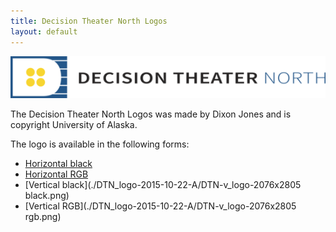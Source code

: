 ```yaml
---
title: Decision Theater North Logos
layout: default
---
```

![DTN logo](dtn_logo-rgb_h-web.png)

The Decision Theater North Logos was made by Dixon Jones and is copyright University of Alaska. 

The logo is available in the following forms:

* [Horizontal black](./DTN_logo-2015-10-22-A/DTN-h_logo-6260x844-black.png)
* [Horizontal RGB](./DTN_logo-2015-10-22-A/DTN-h_logo-6260x844-rgb.png)
* [Vertical black](./DTN_logo-2015-10-22-A/DTN-v_logo-2076x2805 black.png)
* [Vertical RGB](./DTN_logo-2015-10-22-A/DTN-v_logo-2076x2805 rgb.png)
